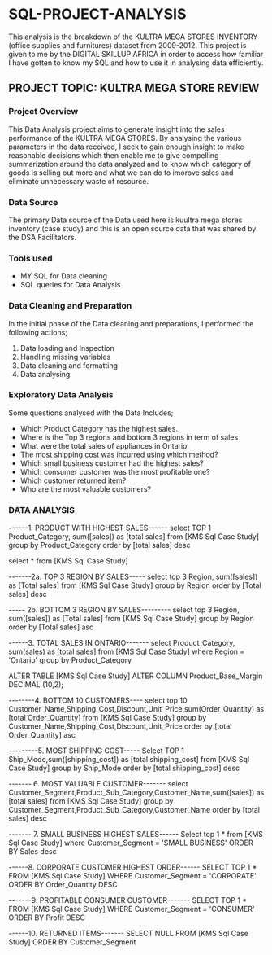 # SQL-PROJECT-ANALYSIS
This analysis is the breakdown of the KULTRA MEGA STORES INVENTORY (office supplies and furnitures) dataset from 2009-2012.
This project is given to me by the DIGITAL SKILLUP AFRICA in order to access how familiar I have gotten to know my SQL and how to use it in analysing data efficiently.

## PROJECT TOPIC: KULTRA MEGA STORE REVIEW

### Project Overview
This Data Analysis project aims to generate insight into the sales performance of the KULTRA MEGA STORES. By analysing the various parameters in the data received, I seek to gain enough insight to make reasonable decisions which then enable me to give compelling summarization around the data analyzed and to know which category of goods is selling out more and what we can do to imorove sales and eliminate unnecessary waste of resource.

### Data Source
The primary Data source of the Data used here is kuultra mega stores inventory (case study) and this is an open source data that was shared by the DSA Facilitators.

### Tools used
- MY SQL for Data cleaning 
- SQL queries for Data Analysis

### Data Cleaning and Preparation
In the initial phase of the Data cleaning and preparations, I performed the following actions;
1. Data loading and Inspection
2. Handling missing variables
3. Data cleaning and formatting
4. Data analysing

### Exploratory Data Analysis
Some questions analysed with the Data Includes;
- Which Product Category has the highest sales.
- Where is the Top 3 regions and bottom 3 regions in term of sales
- What were the total sales of appliances in Ontario.
- The most shipping cost was incurred using which method?
- Which small business customer had the highest sales?
- Which consumer customer was the most profitable one?
- Which customer returned item?
- Who are the most valuable customers?
  
### DATA ANALYSIS
------1. PRODUCT WITH HIGHEST SALES------
select TOP 1 Product_Category, sum([sales]) as [total sales]
from [KMS Sql Case Study]
group by Product_Category
order by [total sales] desc


select * from [KMS Sql Case Study]

-------2a. TOP 3 REGION BY SALES-----
select top 3 Region, sum([sales]) as [Total sales]
from [KMS Sql Case Study]
group by Region
order by [Total sales] desc

----- 2b. BOTTOM 3 REGION BY SALES---------
select top 3 Region, sum([sales]) as [Total sales]
from [KMS Sql Case Study]
group by Region
order by [Total sales] asc

------3. TOTAL SALES IN ONTARIO-------
select Product_Category, sum(sales) as [total sales]
from [KMS Sql Case Study]
where Region = 'Ontario'
group by Product_Category

ALTER TABLE [KMS Sql Case Study]
ALTER COLUMN Product_Base_Margin
DECIMAL (10,2);

--------4. BOTTOM 10 CUSTOMERS----
select top 10 Customer_Name,Shipping_Cost,Discount,Unit_Price,sum(Order_Quantity) as [total Order_Quantity]
from [KMS Sql Case Study]
group by Customer_Name,Shipping_Cost,Discount,Unit_Price
order by [total Order_Quantity] asc

---------5. MOST SHIPPING COST-----
Select TOP 1 Ship_Mode,sum([shipping_cost]) as [total shipping_cost]
from [KMS Sql Case Study]
group by Ship_Mode
order by [total shipping_cost] desc

------- 6. MOST VALUABLE CUSTOMER-------
select Customer_Segment,Product_Sub_Category,Customer_Name,sum([sales]) as [total sales]
from [KMS Sql Case Study]
group by Customer_Segment,Product_Sub_Category,Customer_Name
order by [total sales] desc

------- 7. SMALL BUSINESS HIGHEST SALES------
Select top 1 *
from [KMS Sql Case Study]
where Customer_Segment = 'SMALL BUSINESS'
ORDER BY Sales desc

------8. CORPORATE CUSTOMER HIGHEST ORDER------
SELECT TOP 1 *
FROM [KMS Sql Case Study]
WHERE Customer_Segment = 'CORPORATE'
ORDER BY Order_Quantity DESC

-------9. PROFITABLE CONSUMER CUSTOMER-------
SELECT TOP 1 *
FROM [KMS Sql Case Study]
WHERE Customer_Segment = 'CONSUMER'
ORDER BY Profit DESC

------10. RETURNED ITEMS-------
SELECT NULL FROM [KMS Sql Case Study]
ORDER BY Customer_Segment
